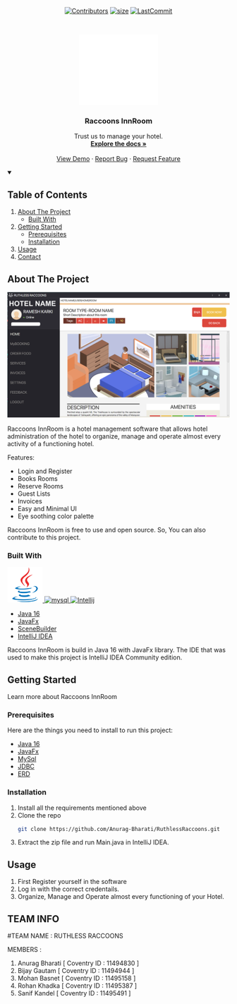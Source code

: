 <!--
*** Thanks othneildrew for providing this template
-->
<div align="center">
  
[![Contributors][contributors-shield]][contributors-url]
[![size][size-shield]][size-url]
[![LastCommit][lastCommit-shield]][size-url]

</div>

<!-- PROJECT LOGO -->
<br />
<p align="center">
  <a href="https://github.com/Anurag-Bharati/RuthlessRaccoons">
    <img src="https://github.com/Anurag-Bharati/RuthlessRaccoons/blob/master/src/main/resource/images/logo.png" alt="Logo" width="180" height="160">
  </a>

  <h3 align="center">Raccoons InnRoom</h3>
 
  <p align="center"> </p>

  <p align="center">
    Trust us to manage your hotel. 
    <br />
    <a href="https://github.com/Anurag-Bharati/RuthlessRaccoons"><strong>Explore the docs »</strong></a>
    <br />
    <br />
    <a href="https://github.com/Anurag-Bharati/RuthlessRaccoons">View Demo</a>
    ·
    <a href="https://github.com/Anurag-Bharati/RuthlessRaccoons/issues">Report Bug</a>
    ·
    <a href="https://github.com/Anurag-Bharati/RuthlessRaccoons/issues">Request Feature</a>
  </p>
</p>



<!-- TABLE OF CONTENTS -->

<details open="open">
  <summary><h2>Table of Contents</summary>
  <ol>
    <li>
      <a href="#about-the-project">About The Project</a>
      <ul>
        <li><a href="#built-with">Built With</a></li>
      </ul>
    </li>
    <li>
      <a href="#getting-started">Getting Started</a>
      <ul>
        <li><a href="#prerequisites">Prerequisites</a></li>
        <li><a href="#installation">Installation</a></li>
      </ul>
    </li>
    <li><a href="#usage">Usage</a></li>
    <li><a href="#contact">Contact</a></li>
  </ol>
</details>



<!-- ABOUT THE PROJECT -->
## About The Project



  ![Product Name Screen Shot](https://github.com/Anurag-Bharati/RuthlessRaccoons/blob/master/src/main/resource/images/HomePage.png)


Raccoons InnRoom is a hotel management software that allows hotel administration of the hotel to organize, manage and operate almost every activity of a functioning hotel.

Features:
* Login and Register
* Books Rooms 
* Reserve Rooms
* Guest Lists
* Invoices
* Easy and Minimal UI
* Eye soothing color palette



Raccoons InnRoom is free to use and open source. So, You can also contribute to this project. 

### Built With
<p align="left"> <a href="https://www.java.com" target="_blank"> <img src="https://raw.githubusercontent.com/devicons/devicon/master/icons/java/java-original.svg" alt="java" width="80" height="80"/> </a> <a href="https://www.mysql.com" target="_blank"> <img src="https://www.mysql.com/common/logos/logo-mysql-170x115.png" alt="mysql" width="100" height="80"/> </a><a href="https://www.jetbrains.com" target="_blank"> <img src="https://idroot.us/wp-content/uploads/2019/04/intellij-logo.png" alt="Intellij" width="100" height="80"/> </a></p>
  
* [Java 16](https://www.oracle.com/java/technologies/downloads/)
* [JavaFx](https://openjfx.io/)
* [SceneBuilder](https://gluonhq.com/products/scene-builder/)
* [IntelliJ IDEA](https://www.jetbrains.com/idea/)

Raccoons InnRoom is build in Java 16 with JavaFx library. The IDE that was used to make this project is IntelliJ IDEA Community edition.


<!-- GETTING STARTED -->
## Getting Started

Learn more about Raccoons InnRoom 

### Prerequisites

Here are the things you need to install to run this project:

* [Java 16](https://www.oracle.com/java/technologies/downloads/)
* [JavaFx](https://openjfx.io/)
* [MySql](https://www.mysql.com/)
* [JDBC](https://dev.mysql.com/downloads/connector/j/)
* [ERD](https://github.com/Anurag-Bharati/RuthlessRaccoons/blob/master/doc/RaccoonsInnRoomDatabase.png)


### Installation

1. Install all the requirements mentioned above
2. Clone the repo
   ```sh
   git clone https://github.com/Anurag-Bharati/RuthlessRaccoons.git
   ```
3. Extract the zip file and run Main.java in IntelliJ IDEA.

<!-- USAGE EXAMPLES -->
## Usage

1. First Register yourself in the software
2. Log in with the correct credentails.
3. Organize, Manage and Operate almost every functioning of your Hotel.



<!-- CONTACT -->
## TEAM INFO

#TEAM NAME : RUTHLESS RACCOONS

MEMBERS :

1) Anurag Bharati  [ Coventry ID : 11494830 ]
2) Bijay Gautam    [ Coventry ID : 11494944 ]
3) Mohan Basnet    [ Coventry ID : 11495158 ]
4) Rohan Khadka    [ Coventry ID : 11495387 ]
5) Sanif Kandel    [ Coventry ID : 11495491 ]
  
  
[contributors-shield]:https://img.shields.io/github/contributors/Anurag-Bharati/RuthlessRaccoons?style=for-the-badge
[contributors-url]: https://github.com/Anurag-Bharati/RuthlessRaccoons/graphs/contributors
[size-shield]:https://img.shields.io/github/repo-size/anurag-bharati/RuthlessRaccoons?style=for-the-badge
[size-url]: https://github.com/Anurag-Bharati/RuthlessRaccoons
[lastCommit-shield]:https://img.shields.io/github/last-commit/anurag-bharati/RuthlessRaccoons?style=for-the-badge
